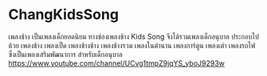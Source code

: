 # ChangKidsSong
เพลงช้าง เป็นเพลงเด็กยอดนิยม ทางช่องเพลงช้าง Kids Song จึงได้รวมเพลงเด็กอนุบาล ประกอบไปด้วย เพลงช้าง เพลงเป็ด เพลงช้างช้าง เพลงช้างรวม เพลงในตำนาน เพลงการ์ตูน เพลงเต่า เพลงรถไฟ ซึ่งเป็นเพลงเสริมพัฒนาการ สำหรับเด็กอนุบาล
https://www.youtube.com/channel/UCvg1tmpZ9jqYS_yboJ9293w
